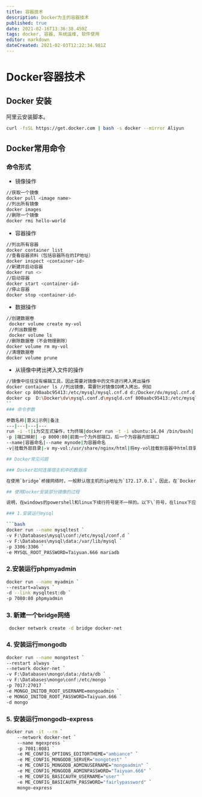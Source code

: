 ```yaml
---
title: 容器技术
description: Docker为主的容器技术
published: true
date: 2021-02-16T13:36:38.450Z
tags: docker, 容器, 系统运维, 软件使用
editor: markdown
dateCreated: 2021-02-03T12:22:34.981Z
---
```


# Docker容器技术
## Docker 安装

阿里云安装脚本。
```bash
curl -fsSL https://get.docker.com | bash -s docker --mirror Aliyun
```

## Docker常用命令

### 命令形式
- 镜像操作
```bash
//获取一个镜像
docker pull <image name>
//列出所有镜像
docker images
//删除一个镜像
docker rmi hello-world
```
- 容器操作
```bash
//列出所有容器
docker container list
//查看容器资料（包括容器所在的IP地址）
docker inspect <container-id>
//新建并启动容器 
docker run <>
//启动容器 
docker start <container-id>
//停止容器 
docker stop <container-id>
```
- 数据操作
```bash
//创建数据卷
 docker volume create my-vol
 //列出数据卷
 docker volume ls
//删除数据卷（不会物理删除）
docker volume rm my-vol
//清理数据卷
docker volume prune
```

- 从镜像中拷出拷入文件的操作
```bash
//镜像中往往没有编辑工具，因此需要对镜像中的文件进行拷入拷出操作
docker container ls //列出镜像，需要针对镜像ID拷入拷出，例如
docker cp 800aabc95413:/etc/mysql/mysql.cnf.d d:/Docker/dv/mysql.cnf.d
docker cp  D:\Docker\dv\mysql.conf.d\mysqld.cnf 800aabc95413:/etc/mysql/mysql.conf.d/mysqld.cnf
``
### 命令参数

参数名称|意义|示例|备注
---|---|---|---
run -i -t|i为交互式操作，t为终端|docker run -t -i ubuntu:14.04 /bin/bash|
-p |端口映射| -p 8000:80|前面一个为外部端口，后一个为容器内部端口
--name|容器命名|--name mynode|为容器命名
-v|挂载外部目录|-v my-vol:/usr/share/nginx/html|将my-vol挂载到容器中html目录

## Docker常见问题

### Docker如何连接宿主机中的数据库

在使用`bridge`桥接网络时，一般默认宿主机的ip地址为`172.17.0.1`，因此，在`Docker`中不能以`localhost`来连接宿主机中的数据库，而往往要把连接地址修改为上述地址。如果不确定宿主机在桥接网络中的地址，也可以通过在Docker终端中使用`ifconfig`或者`windows`系统下使用`ipconfig`查询。

## 使用Docker安装部分镜像的过程

说明，在windows的powershell和linux下续行符号是不一样的。以下\`符号，在linux下应该替换为\\。同样，如果在linux系统下，-v 后的卷标也要相应替换为linux目录。

### 1.安装运行mysql

```bash
docker run --name mysqltest `
-v F:\Databases\mysql\conf:/etc/mysql/conf.d `
-v F:\Databases\mysql\data:/var/lib/mysql `
-p 3306:3306 `
-e MYSQL_ROOT_PASSWORD=Taiyuan.666 mariadb
```

### 2.安装运行phpmyadmin

```bash
docker run --name myadmin `
--restart=always `
-d --link mysqltest:db `
-p 7080:80 phpmyadmin
```

### 3. 新建一个bridge网络
```bash
 docker network create -d bridge docker-net
```
 
### 4. 安装运行mongodb

```bash
docker run --name mongotest `
--restart always `
--network docker-net `
-v F:\Databases\mongo\data:/data/db `
-v F:\Databases\mongo\conf:/etc/mongo `
-p 7017:27017 `
-e MONGO_INITDB_ROOT_USERNAME=mongoadmin `
-e MONGO_INITDB_ROOT_PASSWORD=Taiyuan.666 `
-d mongo
```

### 5. 安装运行mongodb-express

```bash
docker run -it --rm `
    --network docker-net `
    --name mgexpress `
    -p 7081:8081 `
    -e ME_CONFIG_OPTIONS_EDITORTHEME="ambiance" `
    -e ME_CONFIG_MONGODB_SERVER="mongotest" `
    -e ME_CONFIG_MONGODB_ADMINUSERNAME="mongoadmin" `
    -e ME_CONFIG_MONGODB_ADMINPASSWORD="Taiyuan.666" `
    -e ME_CONFIG_BASICAUTH_USERNAME="user" `
    -e ME_CONFIG_BASICAUTH_PASSWORD="fairlypassword" `
    mongo-express
```

